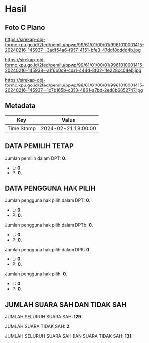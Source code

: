 # Hasil

## Foto C Plano

https://sirekap-obj-formc.kpu.go.id/2fed/pemilu/ppwp/99/61/01/00/01/9961010001415-20240216-145937--3adf54a6-f957-4151-bfe3-47ddf8cddd4b.jpg

https://sirekap-obj-formc.kpu.go.id/2fed/pemilu/ppwp/99/61/01/00/01/9961010001415-20240216-145938--a1f6b0c9-cda1-444d-8f02-1fe228cc04eb.jpg

https://sirekap-obj-formc.kpu.go.id/2fed/pemilu/ppwp/99/61/01/00/01/9961010001415-20240216-145937--1c7b165b-c353-4861-a7bd-2ed8b6852747.jpg


## Metadata

| Key        | Value               |
| ---------- | ------------------- |
| Time Stamp | 2024-02-21 18:00:00 |


## DATA PEMILIH TETAP

Jumlah pemilih dalam DPT: **0**.
 * L: **0**.
 * P: **0**.

## DATA PENGGUNA HAK PILIH

Jumlah pengguna hak pilih dalam DPT: **0**.
 * L: **0**.
 * P: **0**.

Jumlah pengguna hak pilih dalam DPTb: **0**.
 * L: **0**.
 * P: **0**.

Jumlah pengguna hak pilih dalam DPK: **0**.
 * L: **0**.
 * P: **0**.

Jumlah pengguna hak pilih: **0**.
 * L: **0**.
 * P: **0**.

## JUMLAH SUARA SAH DAN TIDAK SAH

JUMLAH SELURUH SUARA SAH: **129**.

JUMLAH SUARA TIDAK SAH: **2**.

JUMLAH SELURUH SUARA SAH DAN SUARA TIDAK SAH: **131**.



